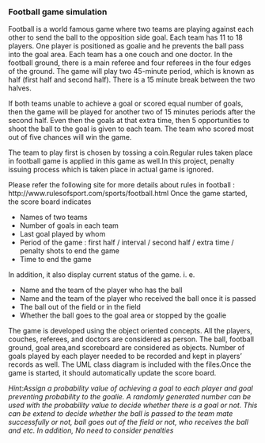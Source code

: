 <h3>Football game simulation</h3>

<p>Football is a world famous game where two teams are playing against each other to send the ball to
the opposition side goal. Each team has 11 to 18 players. One player is positioned as goalie and he
prevents the ball pass into the goal area. Each team has a one couch and one doctor.
In the football ground, there is a main referee and four referees in the four edges of the ground. The
game will play two 45-minute period, which is known as half (first half and second half). There is a
15 minute break between the two halves.</p>
<p>If both teams unable to achieve a goal or scored equal number of goals, then the game will be played
for another two of 15 minutes periods after the second half. Even then the goals at that extra time,
then 5 opportunities to shoot the ball to the goal is given to each team. The team who scored most
out of five chances will win the game.</p>
<p>The team to play first is chosen by tossing a coin.Regular rules taken place in football game is
applied in this game as well.In this project, penalty issuing process which is taken place in actual
game is ignored.</p>
Please refer the following site for more details about rules in football :
http://www.rulesofsport.com/sports/football.html
Once the game started, the score board indicates
 <ul> 
<li>Names of two teams</li>
<li>Number of goals in each team</li>
<li>Last goal played by whom</li>
<li>Period of the game : first half / interval / second half / extra time / penalty shots to end the game</li>
<li>Time to end the game</li>
</ul>
In addition, it also display current status of the game. i. e.
<ul>
<li>Name and the team of the player who has the ball</li>
<li>Name and the team of the player who received the ball once it is passed</li>
<li>The ball out of the field or in the field</li>
<li>Whether the ball goes to the goal area or stopped by the goalie</li>
</ul>
<p>
The game is developed using the object oriented concepts. All the players, couches, referees, and
doctors are considered as person. The ball, football ground, goal area,and scoreboard are considered
as objects. Number of goals played by each player needed to be recorded and kept in players’ records
as well. The UML class diagram  is included with the files.Once the game is started, it should automatically update the score board.</p>
<i>Hint:Assign a probability value of achieving a goal to each player and goal preventing
probability to the goalie. A randomly generated number can be used with the probability value to
decide whether there is a goal or not. This can be extend to decide whether the ball is passed to the
team mate successfully or not, ball goes out of the field or not, who receives the ball and etc. In
addition, No need to consider penalties</i>

